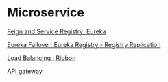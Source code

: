 # Microservice

[Feign and Service Registry: Eureka](01-feign-eureka-demo)

[Eureka Failover: Eureka Registry - Registry Replication](02-eureka-failover-registry-replication)

[Load Balancing : Ribbon](03-Load-Balancing-Ribbon)

[API gateway](04-api-gateway)

